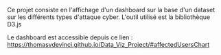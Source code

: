 Ce projet consiste en l'affichage d'un dashboard sur la base d'un dataset sur les différents types d'attaque cyber. L'outil utilisé est la bibliothèque D3.js

Le dashboard est accessible depuis ce lien : https://thomasvdevinci.github.io/Data_Viz_Project/#affectedUsersChart
